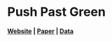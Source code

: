 # Push Past Green

**[Website](https://sites.google.com/view/pushpastgreen/) |  [Paper](https://arxiv.org/abs/2307.03175) | [Data](https://drive.google.com/drive/folders/1-j3JdLNQPwEzI46H_AhCQsU0ruOz7DW-?usp=sharing)**


